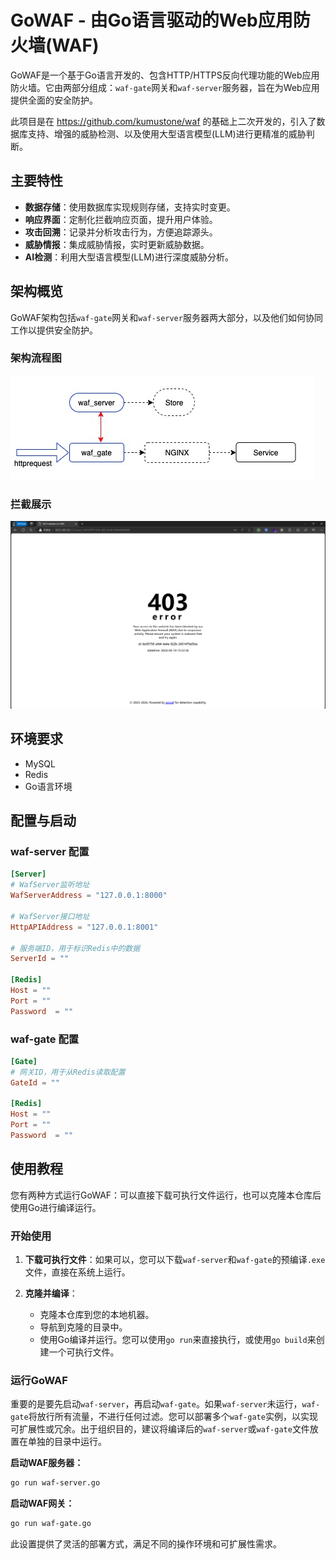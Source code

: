 # GoWAF - 由Go语言驱动的Web应用防火墙(WAF)

GoWAF是一个基于Go语言开发的、包含HTTP/HTTPS反向代理功能的Web应用防火墙。它由两部分组成：`waf-gate`网关和`waf-server`服务器，旨在为Web应用提供全面的安全防护。

此项目是在 https://github.com/kumustone/waf 的基础上二次开发的，引入了数据库支持、增强的威胁检测、以及使用大型语言模型(LLM)进行更精准的威胁判断。

## 主要特性

- **数据存储**：使用数据库实现规则存储，支持实时变更。
- **响应界面**：定制化拦截响应页面，提升用户体验。
- **攻击回溯**：记录并分析攻击行为，方便追踪源头。
- **威胁情报**：集成威胁情报，实时更新威胁数据。
- **AI检测**：利用大型语言模型(LLM)进行深度威胁分析。

## 架构概览

GoWAF架构包括`waf-gate`网关和`waf-server`服务器两大部分，以及他们如何协同工作以提供安全防护。

### 架构流程图

![GoWAF 架构流程图](./docs/waf-1.jpg)

### 拦截展示

![WAF 拦截示例](./docs/2024-04-10_15-23-14.png)

## 环境要求

- MySQL
- Redis
- Go语言环境

## 配置与启动

### waf-server 配置

```toml
[Server]
# WafServer监听地址
WafServerAddress = "127.0.0.1:8000"

# WafServer接口地址
HttpAPIAddress = "127.0.0.1:8001"

# 服务端ID，用于标识Redis中的数据
ServerId = ""

[Redis]
Host = ""
Port = ""
Password  = ""
```

### waf-gate 配置

```toml
[Gate]
# 网关ID，用于从Redis读取配置
GateId = ""

[Redis]
Host = ""
Port = ""
Password  = ""
```

## 使用教程

您有两种方式运行GoWAF：可以直接下载可执行文件运行，也可以克隆本仓库后使用Go进行编译运行。

### 开始使用

1. **下载可执行文件**：如果可以，您可以下载`waf-server`和`waf-gate`的预编译`.exe`文件，直接在系统上运行。

2. **克隆并编译**：
    - 克隆本仓库到您的本地机器。
    - 导航到克隆的目录中。
    - 使用Go编译并运行。您可以使用`go run`来直接执行，或使用`go build`来创建一个可执行文件。

### 运行GoWAF

重要的是要先启动`waf-server`，再启动`waf-gate`。如果`waf-server`未运行，`waf-gate`将放行所有流量，不进行任何过滤。您可以部署多个`waf-gate`实例，以实现可扩展性或冗余。出于组织目的，建议将编译后的`waf-server`或`waf-gate`文件放置在单独的目录中运行。

**启动WAF服务器：**
```bash
go run waf-server.go
```

**启动WAF网关：**
```bash
go run waf-gate.go
```

此设置提供了灵活的部署方式，满足不同的操作环境和可扩展性需求。